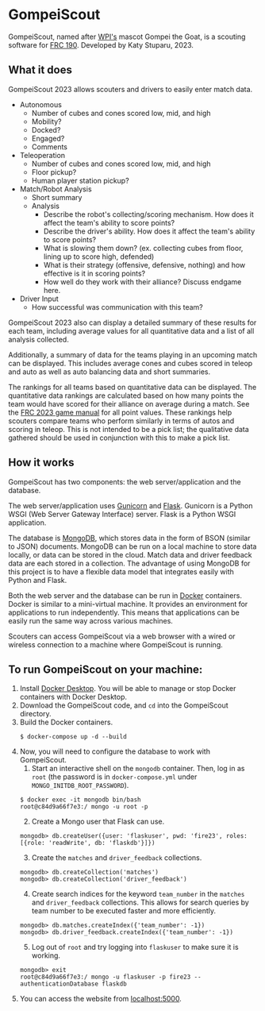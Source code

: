 # GompeiScout

GompeiScout, named after [WPI's](https://www.wpi.edu/) mascot Gompei the Goat, is a scouting software for [FRC 190](https://wp.wpi.edu/frc190/).
Developed by Katy Stuparu, 2023.

## What it does

GompeiScout 2023 allows scouters and drivers to easily enter match data.
* Autonomous
  * Number of cubes and cones scored low, mid, and high
  * Mobility?
  * Docked?
  * Engaged?
  * Comments
* Teleoperation
  * Number of cubes and cones scored low, mid, and high
  * Floor pickup?
  * Human player station pickup?
* Match/Robot Analysis
  * Short summary
  * Analysis
    * Describe the robot's collecting/scoring mechanism. How does it affect the team's ability to score points? 
    * Describe the driver's ability. How does it affect the team's ability to score points? 
    * What is slowing them down? (ex. collecting cubes from floor, lining up to score high, defended)
    * What is their strategy (offensive, defensive, nothing) and how effective is it in scoring points? 
    * How well do they work with their alliance? Discuss endgame here.
* Driver Input
  * How successful was communication with this team?

GompeiScout 2023 also can display a detailed summary of these results for each team, including average values for all 
quantitative data and a list of all analysis collected.

Additionally, a summary of data for the teams playing in an upcoming match can be displayed. This includes average 
cones and cubes scored in teleop and auto as well as auto balancing data and short summaries.

The rankings for all teams based on quantitative data can be displayed. The quantitative data rankings are calculated 
based on how many points the team would have scored for their alliance on average during a match. See the
[FRC 2023 game manual](https://firstfrc.blob.core.windows.net/frc2023/Manual/2023FRCGameManual.pdf) for all point 
values. These rankings help scouters compare teams who perform similarly in terms of autos and scoring in teleop. This 
is not intended to be a pick list; the qualitative data gathered should be used in conjunction with this to make a pick 
list.

## How it works

GompeiScout has two components: the web server/application and the database.

The web server/application uses [Gunicorn](https://gunicorn.org) and [Flask](https://flask.palletsprojects.com). 
Gunicorn is a Python WSGI (Web Server Gateway Interface) server. Flask is a Python WSGI application.

The database is [MongoDB](https://www.mongodb.com), which stores data in the form of BSON (similar to JSON) documents. 
MongoDB can be run on a local machine to store data locally, or data can be stored in the cloud. Match data and driver 
feedback data are each stored in a collection. The advantage of using MongoDB for this project is to have a flexible
data model that integrates easily with Python and Flask.

Both the web server and the database can be run in [Docker](https://www.docker.com) containers. Docker is similar to 
a mini-virtual machine. It provides an environment for applications to run independently. This means that applications 
can be easily run the same way across various machines.

Scouters can access GompeiScout via a web browser with a wired or wireless connection to a machine where GompeiScout is 
running.

## To run GompeiScout on your machine:
1. Install [Docker Desktop](https://www.docker.com/products/docker-desktop). You will be able to manage or stop Docker
containers with Docker Desktop.
2. Download the GompeiScout code, and ```cd``` into the GompeiScout directory.
3. Build the Docker containers.
    ```
    $ docker-compose up -d --build
    ```
4. Now, you will need to configure the database to work with GompeiScout. 
   1. Start an interactive shell on the ```mongodb``` container. Then, log in as ```root``` (the password is in 
   ```docker-compose.yml``` under ```MONGO_INITDB_ROOT_PASSWORD```).
   ```
   $ docker exec -it mongodb bin/bash
   root@c84d9a66f7e3:/ mongo -u root -p
   ```
   2. Create a Mongo user that Flask can use. 
   ```
   mongodb> db.createUser({user: 'flaskuser', pwd: 'fire23', roles: [{role: 'readWrite', db: 'flaskdb'}]})
   ```
   3. Create the ```matches``` and ```driver_feedback``` collections.
   ```
   mongodb> db.createCollection('matches')
   mongodb> db.createCollection('driver_feedback')
   ```
   4. Create search indices for the keyword ```team_number``` in the ```matches``` and ```driver_feedback``` 
   collections. This allows for search queries by team number to be executed faster and more efficiently.
   ```
   mongodb> db.matches.createIndex({'team_number': -1})
   mongodb> db.driver_feedback.createIndex({'team_number': -1})
   ```
   5. Log out of ```root``` and try logging into ```flaskuser``` to make sure it is working.
   ```
   mongodb> exit
   root@c84d9a66f7e3:/ mongo -u flaskuser -p fire23 --authenticationDatabase flaskdb
   ```
5. You can access the website from [localhost:5000](localhost:5000).
